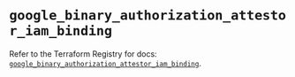 # `google_binary_authorization_attestor_iam_binding`

Refer to the Terraform Registry for docs: [`google_binary_authorization_attestor_iam_binding`](https://registry.terraform.io/providers/hashicorp/google/5.45.2/docs/resources/binary_authorization_attestor_iam_binding).
